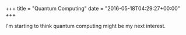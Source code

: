 +++
title = "Quantum Computing"
date = "2016-05-18T04:29:27+00:00"
+++

I'm starting to think quantum computing might be my next interest.
			